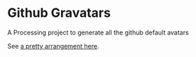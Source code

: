 # Github Gravatars
A Processing project to generate all the github default avatars

See [a pretty arrangement here](https://raw.githubusercontent.com/DingoEatingFuzz/github-gravatars/master/github_gravatar_shuffle/tiles-full-rgb.png).

